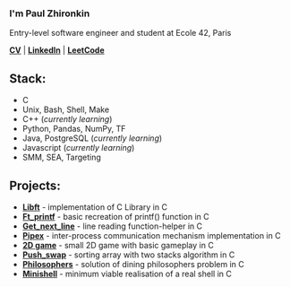 ### I'm Paul Zhironkin

Entry-level software engineer
and student at Ecole 42, Paris

[**CV**](https://drive.google.com/file/d/18UD7B6byQHTdcugrAdmn9V5h-ppze7UU/view?usp=share_link) 
| [**LinkedIn**](https://www.linkedin.com/in/paulzhironkin/)
| [**LeetCode**](https://leetcode.com/paulzhironkin/)

## Stack:

* C
* Unix, Bash, Shell, Make
* C++ (*currently learning*)
* Python, Pandas, NumPy, TF
* Java, PostgreSQL (*currently learning*)
* Javascript (*currently learning*)
* SMM, SEA, Targeting

## Projects:

* [**Libft**]() - implementation of C Library in C
* [**Ft_printf**]() - basic recreation of printf() function in C
* [**Get_next_line**]() - line reading function-helper in C
* [**Pipex**]() - inter-process communication mechanism implementation in C
* [**2D game**]() - small 2D game with basic gameplay in C
* [**Push_swap**]() - sorting array with two stacks algorithm in C
* [**Philosophers**]() - solution of dining philosophers problem in C
* [**Minishell**]() - minimum viable realisation of a real shell in C

